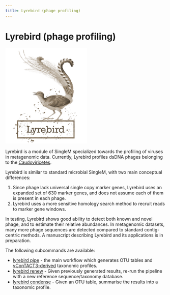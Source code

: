 ```yaml
---
title: Lyrebird (phage profiling)
---
```

# Lyrebird (phage profiling)

![Lyrebird](./lyrebird_resized.png)

Lyrebird is a module of SingleM specialized towards the profiling of viruses in metagenomic data. Currently, Lyrebird profiles dsDNA phages belonging to the [Caudoviricetes](https://en.wikipedia.org/wiki/Caudoviricetes).

Lyrebird is similar to standard microbial SingleM, with two main conceptual differences: 

1. Since phage lack universal single copy marker genes, Lyrebird uses an expanded set of 630 marker genes, and does not assume each of them is present in each phage. 
2. Lyrebird uses a more sensitive homology search method to recruit reads to marker gene windows. 

In testing, Lyrebird shows good ability to detect both known and novel phage, and to estimate their relative abundances. In metagenomic datasets, many more phage sequences are detected compared to standard contig-centric methods. A manuscript describing Lyrebird and its applications is in preparation.

The following subcommands are available:

* [lyrebird pipe](/tools/lyrebird_pipe) - the main workflow which generates OTU tables and [vConTACT3-derived](https://bitbucket.org/MAVERICLab/vcontact3/src/master/) taxonomic profiles.
* [lyrebird renew](/tools/lyrebird_renew) - Given previously generated results, re-run the pipeline with a new reference sequence/taxonomy database.
* [lyrebird condense](/advanced/lyrebird_condense) - Given an OTU table, summarise the results into a taxonomic profile.